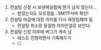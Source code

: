 1. 컨설팅 신청 시 보낸메일함에 뭔가 남지 않는다...
	- 받았는지도 모르겠음...SMTP서버 확인!
2. 컨설팅 마감에 대한 의미를 다시 재정립해야 됨
	- 컨설팅 취소랑 동일한 의미인걸로 보인다.
3. 컨설팅 신청 이후에 버그가 계속 남
	- 테스트 진행하면서 기록해두기
	- [ ] 